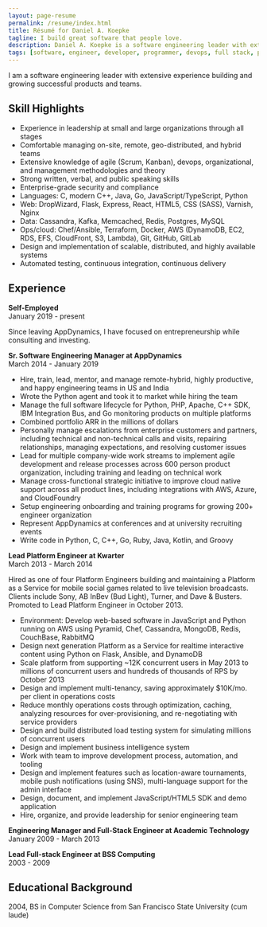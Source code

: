 ```yaml
---
layout: page-resume
permalink: /resume/index.html
title: Résumé for Daniel A. Koepke
tagline: I build great software that people love.
description: Daniel A. Koepke is a software engineering leader with extensive experience.
tags: [software, engineer, developer, programmer, devops, full stack, platform, backend, python, aws, nosql, ruby, c, c++, javascript, java, scalability, high availability, architecture, lean, agile, scrum, kanban, distributed computing, algorithms, cloud computing, manager, lead, apache, web server, apm, performance, monitoring, server, server-side]
---
```


I am a software engineering leader with extensive experience building and growing successful products and teams.

## Skill Highlights

* Experience in leadership at small and large organizations through all stages
* Comfortable managing on-site, remote, geo-distributed, and hybrid teams
* Extensive knowledge of agile (Scrum, Kanban), devops, organizational, and management methodologies and theory
* Strong written, verbal, and public speaking skills
* Enterprise-grade security and compliance
* Languages: C, modern C++, Java, Go, JavaScript/TypeScript, Python
* Web: DropWizard, Flask, Express, React, HTML5, CSS (SASS), Varnish, Nginx
* Data: Cassandra, Kafka, Memcached, Redis, Postgres, MySQL
* Ops/cloud: Chef/Ansible, Terraform, Docker, AWS (DynamoDB, EC2, RDS, EFS, CloudFront, S3, Lambda), Git, GitHub, GitLab
* Design and implementation of scalable, distributed, and highly available systems
* Automated testing, continuous integration, continuous delivery

## Experience

**Self-Employed**<br>
January 2019 - present

Since leaving AppDynamics, I have focused on entrepreneurship while consulting and investing.

**Sr. Software Engineering Manager at AppDynamics**<br>
March 2014 - January 2019

* Hire, train, lead, mentor, and manage remote-hybrid, highly productive, and happy engineering teams in US and India
* Wrote the Python agent and took it to market while hiring the team
* Manage the full software lifecycle for Python, PHP, Apache, C++ SDK, IBM Integration Bus, and Go monitoring products on multiple platforms
* Combined portfolio ARR in the millions of dollars
* Personally manage escalations from enterprise customers and partners, including technical and non-technical calls and visits, repairing relationships, managing expectations, and resolving customer issues
* Lead for multiple company-wide work streams to implement agile development and release processes across 600 person product organization, including training and leading on technical work
* Manage cross-functional strategic initiative to improve cloud native support across all product lines, including integrations with AWS, Azure, and CloudFoundry
* Setup engineering onboarding and training programs for growing 200+ engineer organization
* Represent AppDynamics at conferences and at university recruiting events
* Write code in Python, C, C++, Go, Ruby, Java, Kotlin, and Groovy

**Lead Platform Engineer at Kwarter**<br>
March 2013 - March 2014

Hired as one of four Platform Engineers building and maintaining a Platform as a Service for mobile social games related to live television broadcasts. Clients include Sony, AB InBev (Bud Light), Turner, and Dave & Busters. Promoted to Lead Platform Engineer in October 2013.

* Environment: Develop web-based software in JavaScript and Python running on AWS using Pyramid, Chef, Cassandra, MongoDB, Redis, CouchBase, RabbitMQ
* Design next generation Platform as a Service for realtime interactive content using Python on Flask, Ansible, and DynamoDB
* Scale platform from supporting ~12K concurrent users in May 2013 to millions of concurrent users and hundreds of thousands of RPS by October 2013
* Design and implement multi-tenancy, saving approximately $10K/mo. per client in operations costs
* Reduce monthly operations costs through optimization, caching, analyzing resources for over-provisioning, and re-negotiating with service providers
* Design and build distributed load testing system for simulating millions of concurrent users
* Design and implement business intelligence system
* Work with team to improve development process, automation, and tooling
* Design and implement features such as location-aware tournaments, mobile push notifications (using SNS), multi-language support for the admin interface
* Design, document, and implement JavaScript/HTML5 SDK and demo application
* Hire, organize, and provide leadership for senior engineering team

**Engineering Manager and Full-Stack Engineer at Academic Technology**<br>
January 2009 - March 2013

**Lead Full-stack Engineer at BSS Computing**<br>
2003 - 2009

## Educational Background

2004, BS in Computer Science from San Francisco State University (cum laude)
